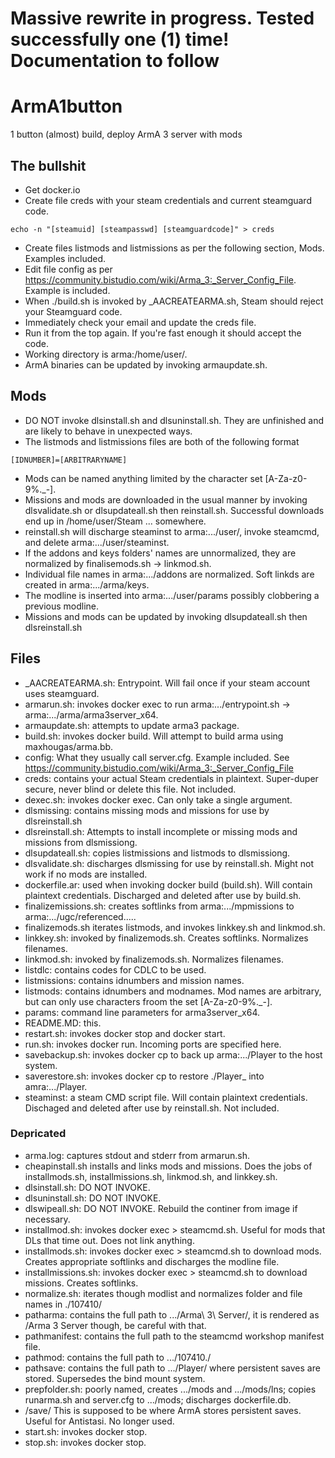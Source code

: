 # Massive rewrite in progress. Tested successfully one (1) time! Documentation to follow
# ArmA1button
1 button (almost) build, deploy ArmA 3 server with mods

## The bullshit
- Get docker.io
- Create file creds with your steam credentials and current steamguard code.
```
echo -n "[steamuid] [steampasswd] [steamguardcode]" > creds
```
- Create files listmods and listmissions as per the following section, Mods. Examples included.
- Edit file config as per https://community.bistudio.com/wiki/Arma_3:_Server_Config_File. Example is included.
- When ./build.sh is invoked by _AACREATEARMA.sh, Steam should reject your Steamguard code.
- Immediately check your email and update the creds file.
- Run it from the top again. If you're fast enough it should accept the code.
- Working directory is arma:/home/user/.
- ArmA binaries can be updated by invoking armaupdate.sh.

## Mods
- DO NOT invoke dlsinstall.sh and dlsuninstall.sh. They are unfinished and are likely to behave in unexpected ways.
- The listmods and listmissions files are both of the following format
```
[IDNUMBER]=[ARBITRARYNAME]
```
- Mods can be named anything limited by the character set [A-Za-z0-9%._-].
- Missions and mods are downloaded in the usual manner by invoking dlsvalidate.sh or dlsupdateall.sh then reinstall.sh. Successful downloads end up in /home/user/Steam ... somewhere.
- reinstall.sh will discharge steaminst to arma:.../user/, invoke steamcmd, and delete arma:.../user/steaminst.
- If the addons and keys folders' names are unnormalized, they are normalized by finalisemods.sh -> linkmod.sh.
- Individual file names in arma:.../addons are normalized. Soft linkds are created in arma:.../arma/keys.
- The modline is inserted into arma:.../user/params possibly clobbering a previous modline.
- Missions and mods can be updated by invoking dlsupdateall.sh then dlsreinstall.sh

## Files
- _AACREATEARMA.sh: Entrypoint. Will fail once if your steam account uses steamguard.
- armarun.sh: invokes docker exec to run arma:.../entrypoint.sh -> arma:.../arma/arma3server_x64.
- armaupdate.sh: attempts to update arma3 package.
- build.sh: invokes docker build. Will attempt to build arma using maxhougas/arma.bb.
- config: What they usually call server.cfg. Example included. See https://community.bistudio.com/wiki/Arma_3:_Server_Config_File
- creds: contains your actual Steam credentials in plaintext. Super-duper secure, never blind or delete this file. Not included.
- dexec.sh: invokes docker exec. Can only take a single argument.
- dlsmissing: contains missing mods and missions for use by dlsreinstall.sh
- dlsreinstall.sh: Attempts to install incomplete or missing mods and missions from dlsmissiong.
- dlsupdateall.sh: copies listmissions and listmods to dlsmissiong.
- dlsvalidate.sh: discharges dlsmissing for use by reinstall.sh. Might not work if no mods are installed.
- dockerfile.ar: used when invoking docker build (build.sh). Will contain plaintext credentials. Discharged and deleted after use by build.sh.
- finalizemissions.sh: creates softlinks from arma:.../mpmissions to arma:.../ugc/referenced.....
- finalizemods.sh iterates listmods, and invokes linkkey.sh and linkmod.sh.
- linkkey.sh: invoked by finalizemods.sh. Creates softlinks. Normalizes filenames.
- linkmod.sh: invoked by finalizemods.sh. Normalizes filenames.
- listdlc: contains codes for CDLC to be used.
- listmissions: contains idnumbers and mission names.
- listmods: contains idnumbers and modnames. Mod names are arbitrary, but can only use characters froom the set [A-Za-z0-9%._-].
- params: command line parameters for arma3server_x64. 
- README.MD: this.
- restart.sh: invokes docker stop and docker start.
- run.sh: invokes docker run. Incoming ports are specified here.
- savebackup.sh: invokes docker cp to back up arma:.../Player to the host system.
- saverestore.sh: invokes docker cp to restore ./Player_<TIMESTAMP> into amra:.../Player.
- steaminst: a steam CMD script file. Will contain plaintext credentials. Dischaged and deleted after use by reinstall.sh. Not included.

### Depricated
- arma.log: captures stdout and stderr from armarun.sh.
- cheapinstall.sh installs and links mods and missions. Does the jobs of installmods.sh, installmissions.sh, linkmod.sh, and linkkey.sh.
- dlsinstall.sh: DO NOT INVOKE.
- dlsuninstall.sh: DO NOT INVOKE.
- dlswipeall.sh: DO NOT INVOKE. Rebuild the continer from image if necessary.
- installmod.sh: invokes docker exec > steamcmd.sh. Useful for mods that DLs that time out. Does not link anything.
- installmods.sh: invokes docker exec > steamcmd.sh to download mods. Creates appropriate softlinks and discharges the modline file.
- installmissions.sh: invokes docker exec > steamcmd.sh to download missions. Creates softlinks.
- normalize.sh: iterates though modlist and normalizes folder and file names in ./107410/
- patharma: contains the full path to .../Arma\ 3\ Server/, it is rendered as /Arma 3 Server though, be careful with that.
- pathmanifest: contains the full path to the steamcmd workshop manifest file.
- pathmod: contains the full path to .../107410./
- pathsave: contains the full path to .../Player/ where persistent saves are stored. Supersedes the bind mount system.
- prepfolder.sh: poorly named, creates .../mods and .../mods/lns; copies runarma.sh and server.cfg to .../mods; discharges dockerfile.db.
- /save/ This is supposed to be where ArmA stores persistent saves. Useful for Antistasi. No longer used.
- start.sh: invokes docker stop.
- stop.sh: invokes docker stop.
